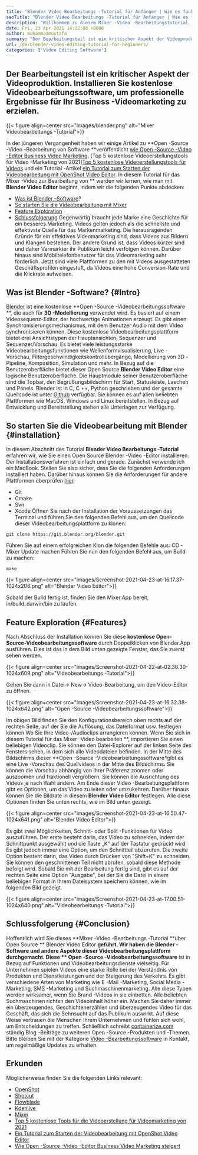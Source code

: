 ```yaml
---
title: "Blender Video Bearbeitungs -Tutorial für Anfänger | Wie es funktioniert" 
seoTitle: "Blender Video Bearbeitungs -Tutorial für Anfänger | Wie es funktioniert" 
description: "Willkommen zu diesem Mixer -Video -Bearbeitungstutorial. Blender ist Open-Source, bietet Effekte, Animationen, Filter, Live-Vorschau und Unterstützung für das Hinzufügen von Bildern." 
date: Fri, 23 Apr 2021 14:22:00 +0000
author: muhammadmustafa
summary: "Der Bearbeitungsteil ist ein kritischer Aspekt der Videoproduktion. Installieren Sie kostenlose Videobearbeitungssoftware, um professionelle Ergebnisse für Ihr Business -Videomarketing zu erzielen." 
url: /de/blender-video-editing-tutorial-for-beginners/
categories: ['Video Editing Software']
---
```


## Der Bearbeitungsteil ist ein kritischer Aspekt der Videoproduktion. Installieren Sie kostenlose Videobearbeitungssoftware, um professionelle Ergebnisse für Ihr Business -Videomarketing zu erzielen.

{{< figure align=center src="images/blender.png" alt="Mixer Videobearbeitungs -Tutorial">}}

In der jüngeren Vergangenheit haben wir einige Artikel zu **Open -Source -Video -Bearbeitung von Software  **veröffentlicht [wie Open -Source -Video -Editor Business Video Marketing][1], [Top 5 kostenlose Videoerstellungstools für Video -Marketing von 2021][Top 5 kostenlose Videoerstellungstools für Videos][ 2] und ein Tutorial -Artikel [ein Tutorial zum Starten der Videobearbeitung mit OpenShot Video Editor][3]. In diesem Tutorial für das Mixer -Video zur Bearbeitung von **  werden wir lernen, wie man mit  **Blender Video Editor**   beginnt, indem wir die folgenden Punkte abdecken:
  * [Was ist Blender -Software][4]?
  * [So starten Sie die Videobearbeitung mit Mixer][5]
  * [Feature Exploration][6]
  * [Schlussfolgerung][7]
Gegenwärtig braucht jede Marke eine Geschichte für ein besseres Marketing. Videos gelten jedoch als die schnellste und effektivste Quelle für das Markenmarketing. Die herausragenden Gründe für ein effektives Videomarketing sind, dass Videos aus Bildern und Klängen bestehen. Der andere Grund ist, dass Videos kürzer sind und daher Vermarkter ihr Publikum leicht verfolgen können. Darüber hinaus sind Mobiltelefonbenutzer für das Videomarketing sehr förderlich. Jetzt sind viele Plattformen zu den mit Videos ausgestatteten Geschäftsprofilen eingestuft, da Videos eine hohe Conversion-Rate und die Klickrate aufweisen.

## Was ist Blender -Software?   {#Intro}
[Blender][8] ist eine kostenlose **Open -Source -Videobearbeitungssoftware **, die auch für  **3D -Modellierung**   verwendet wird. Es basiert auf einem Videosequenz-Editor, der hochwertige Animationen erzeugt. Es gibt einen Synchronisierungsmechanismus, mit dem Benutzer Audio mit dem Video synchronisieren können. Diese kostenlose Videobearbeitungsplattform bietet drei Ansichtstypen der Hauptansichten, Sequenzer und Sequenzer/Vorschau. Es bietet viele leistungsstarke Videobearbeitungsfunktionen wie Wellenformvisualisierung, Live -Vorschau, Filtergeschwindigkeitskontrollübergänge, Modellierung von 3D -Pipeline, Komposition, Simulation und mehr.
In Bezug auf die Benutzeroberfläche bietet dieser Open Source **Blender Video Editor**  eine logische Benutzeroberfläche. Die Hauptmodule seiner Benutzeroberfläche sind die Topbar, den Begrüßungsbildschirm für Start, Statusleiste, Laschen und Panels. Blender ist in C, C ++, Python geschrieben und der gesamte Quellcode ist unter [Github][9] verfügbar. Sie können es auf allen beliebten Plattformen wie MacOS, Windows und Linux bereitstellen. In Bezug auf Entwicklung und Bereitstellung stehen alle Unterlagen zur Verfügung.

## So starten Sie die Videobearbeitung mit Blender   {#installation}
In diesem Abschnitt des Tutorial **Blender Video Bearbeitungs -Tutorial**  erfahren wir, wie Sie einen Open Source Blender -Video -Editor installieren. Der Installationsverfahren ist einfach und gerade. Zunächst verwende ich ein MacBook. Stellen Sie also sicher, dass Sie die folgenden Anforderungen installiert haben. Darüber hinaus können Sie die Anforderungen für andere Plattformen überprüfen [hier][10].
  * Git
  * Cmake
  * Svn
  * Xcode
Öffnen Sie nach der Installation der Voraussetzungen das Terminal und führen Sie den folgenden Befehl aus, um den Quellcode dieser Videobearbeitungsplattform zu klonen:
```
git clone https://git.blender.org/blender.git
```
Führen Sie auf einem erfolgreichen Klon die folgenden Befehle aus:
CD -Mixer
Update machen
Führen Sie nun den folgenden Befehl aus, um Build zu machen:
```
make
```

{{< figure align=center src="images/Screenshot-2021-04-23-at-16.17.37-1024x206.png" alt="Blender Video Editor">}}

Sobald der Build fertig ist, finden Sie den Mixer.App bereit, in/build_darwin/bin zu laufen.

## Feature Exploration   {#Features}
Nach Abschluss der Installation können Sie diese **kostenlose Open-Source-Videobearbeitungssoftware**  durch Doppelklicken von Blender.App ausführen. Dies ist das in dem Bild unten gezeigte Fenster, das Sie zuerst sehen werden.

{{< figure align=center src="images/Screenshot-2021-04-22-at-02.36.30-1024x609.png" alt="Videobearbeitungs -Tutorial">}}

Gehen Sie dann in Datei-> New-> Video-Bearbeitung, um den Video-Editor zu öffnen.

{{< figure align=center src="images/Screenshot-2021-04-23-at-16.32.38-1024x642.png" alt="Open -Source -Videobearbeitungssoftware">}}

Im obigen Bild finden Sie den Konfigurationsbereich oben rechts auf der rechten Seite, auf der Sie die Auflösung, das Dateiformat usw. festlegen können Wo Sie Ihre Video-/Audioclips arrangieren können.
Wenn Sie sich in diesem Tutorial für das Mixer -Video bearbeiten **, importieren Sie einen beliebigen Videoclip. Sie können den Datei-Explorer auf der linken Seite des Fensters sehen, in dem sich alle Videodateien befinden. In der Mitte des Bildschirms dieser **Open -Source -Videobearbeitungssoftware*gibt es eine Live -Vorschau des Quellvideos in der Mitte des Bildschirms. Sie können die Vorschau abhängig von Ihrer Präferenz zoomen oder auszoomen und fraktionell vergrößern. Sie können die Ausrichtung des Videos je nach Wahl ändern. Am Ende dieser Video -Bearbeitungsplattform gibt es Optionen, um das Video zu leiten oder umzukehren. Darüber hinaus können Sie die Bildrate in diesem  **Blender Video Editor**   festlegen. Alle diese Optionen finden Sie unten rechts, wie im Bild unten gezeigt.

{{< figure align=center src="images/Screenshot-2021-04-23-at-16.50.47-1024x641.png" alt="Blender Video Editor">}}

Es gibt zwei Möglichkeiten, Schnitt- oder Split -Funktionen für Video auszuführen. Der erste besteht darin, das Video zu schneiden, indem der Schnittpunkt ausgewählt und die Taste „K“ auf der Tastatur gedrückt wird. Es gibt jedoch immer eine Option, um den Schnittteil abzurufen. Die zweite Option besteht darin, das Video durch Drücken von "Shift+K" zu schneiden. Sie können den geschnittenen Teil nicht abrufen, sobald diese Methode befolgt wird. Sobald Sie mit der Bearbeitung fertig sind, gibt es auf der rechten Seite eine Option "Ausgabe", bei der Sie die Datei in einem beliebigen Format in Ihrem Dateisystem speichern können, wie im folgenden Bild gezeigt.

{{< figure align=center src="images/Screenshot-2021-04-23-at-17.00.51-1024x640.png" alt="Videobearbeitungs -Tutorial">}}


## Schlussfolgerung   {#Conclusion}
Hoffentlich wird Sie dieses **Mixer -Video -Bearbeitungs -Tutorial  **über Open Source **  Blender Video Editor  **geführt. Wir haben die Blender -Software und andere Aspekte dieser Videobearbeitungsplattform durchgemacht. Diese **  Open -Source -Videobearbeitungssoftware**  ist in Bezug auf Funktionen und Videobearbeitungsdienste vielseitig. Für Unternehmen spielen Videos eine starke Rolle bei der Verständnis von Produkten und Dienstleistungen und der Steigerung des Verkehrs. Es gibt verschiedene Arten von Marketing wie E -Mail -Marketing, Social Media -Marketing, SMS -Marketing und Suchmaschinenmarketing. Alle diese Typen werden wirksamer, wenn Sie Brand -Videos in sie einbetten. Alle beliebten Suchmaschinen richten den Videoinhalt höher ein. Machen Sie daher immer ein überzeugendes, Geschichtenerzählen und überzeugendes Video für das Geschäft, das sich die Sehnsucht auf das Publikum auswirkt. Auf diese Weise vertrauen die Menschen Ihrem Unternehmen und fühlen sich wohl, um Entscheidungen zu treffen.
Schließlich schreibt [containerize.com][11] ständig Blog -Beiträge zu weiteren Open -Source -Produkten und -Themen. Bitte bleiben Sie mit der Kategorie [Video -Bearbeitungssoftware][12] in Kontakt, um regelmäßige Updates zu erhalten.

## Erkunden
Möglicherweise finden Sie die folgenden Links relevant:
  * [OpenShot][13]
  * [Shotcut][14]
  * [Flowblade][15]
  * [Kdenlive][16]
  * [Mixer][8]
  * [Top 5 kostenlose Tools für die Videoerstellung für Videomarketing von 2021][2]
  * [Ein Tutorial zum Starten der Videobearbeitung mit OpenShot Video Editor][3]
  * [Wie Open -Source -Video -Editor Business Video Marketing steigert][1]

  
[1]: https://blog.containerize.com/video-editing-software/how-video-editing-software-improves-business-video-marketing/
[2]: https://blog.containerize.com/video-editing-software/top-5-open-source-video-editor-software-for-video-marketing/
[3]: https://blog.containerize.com/video-editing-software/openshot-video-editor-tutorial-for-beginners-open-source/
[4]: #intro
[5]: #Installation
[6]: #features
[7]: #Conclusion
[8]: https://products.containerize.com/video-editing-software/blender
[9]: https://github.com/blender/blender
[10]: https://wiki.blender.org/wiki/Building_Blender
[11]: https://www.containerize.com/
[12]: https://products.containerize.com/video-editing-software
[13]: https://products.containerize.com/video-editing-software/openshot
[14]: https://products.containerize.com/video-editing-software/shotcut
[15]: https://products.containerize.com/video-editing-software/flowblade
[16]: https://products.containerize.com/video-editing-software/kdenlive
